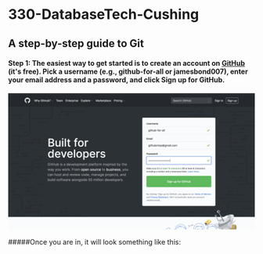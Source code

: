 # 330-DatabaseTech-Cushing

## A step-by-step guide to Git

#### Step 1: The easiest way to get started is to create an account on [GitHub](https://github.com/) (it's free). Pick a username (e.g., github-for-all or jamesbond007), enter your email address and a password, and click Sign up for GitHub.

![](https://github.com/alimmemon/330-DatabaseTech-Cushing/blob/master/images/signup.png?raw=true)

#####Once you are in, it will look something like this:
![]()

 
